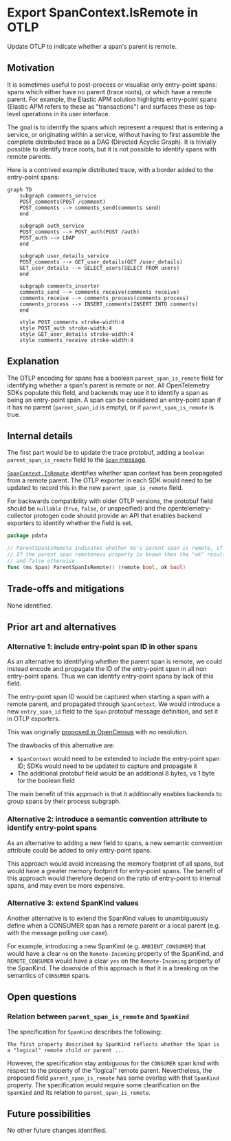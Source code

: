 # Export SpanContext.IsRemote in OTLP

Update OTLP to indicate whether a span's parent is remote.

## Motivation

It is sometimes useful to post-process or visualise only entry-point spans: spans which either have no parent (trace roots), or which have a remote parent.
For example, the Elastic APM solution highlights entry-point spans (Elastic APM refers to these as "transactions") and surfaces these as top-level operations
in its user interface.

The goal is to identify the spans which represent a request that is entering a service, or originating within a service, without having to first assemble the
complete distributed trace as a DAG (Directed Acyclic Graph). It is trivially possible to identify trace roots, but it is not possible to identify spans with
remote parents.

Here is a contrived example distributed trace, with a border added to the entry-point spans:

```mermaid
graph TD
    subgraph comments_service
    POST_comments(POST /comment)
    POST_comments --> comments_send(comments send)
    end

    subgraph auth_service
    POST_comments --> POST_auth(POST /auth)
    POST_auth --> LDAP
    end

    subgraph user_details_service
    POST_comments --> GET_user_details(GET /user_details)
    GET_user_details --> SELECT_users(SELECT FROM users)
    end

    subgraph comments_inserter
    comments_send --> comments_receive(comments receive)
    comments_receive --> comments_process(comments process)
    comments_process --> INSERT_comments(INSERT INTO comments)
    end

    style POST_comments stroke-width:4
    style POST_auth stroke-width:4
    style GET_user_details stroke-width:4
    style comments_receive stroke-width:4
```

## Explanation

The OTLP encoding for spans has a boolean `parent_span_is_remote` field for identifying whether a span's parent is remote or not.
All OpenTelemetry SDKs populate this field, and backends may use it to identify a span as being an entry-point span.
A span can be considered an entry-point span if it has no parent (`parent_span_id` is empty), or if `parent_span_is_remote` is true.

## Internal details

The first part would be to update the trace protobuf, adding a `boolean parent_span_is_remote` field to the
[`Span` message](https://github.com/open-telemetry/opentelemetry-proto/blob/b43e9b18b76abf3ee040164b55b9c355217151f3/opentelemetry/proto/trace/v1/trace.proto#L84).

[`SpanContext.IsRemote`](https://github.com/open-telemetry/opentelemetry-specification/blob/main/specification/trace/api.md#isremote) identifies whether span context has been propagated from a remote parent.
The OTLP exporter in each SDK would need to be updated to record this in the new `parent_span_is_remote` field.

For backwards compatibility with older OTLP versions, the protobuf field should be `nullable` (`true`, `false`, or unspecified)
and the opentelemetry-collector protogen code should provide an API that enables backend exporters to identify whether the field is set.

```go
package pdata

// ParentSpanIsRemote indicates whether ms's parent span is remote, if known.
// If the parent span remoteness property is known then the "ok" result will be true,
// and false otherwise.
func (ms Span) ParentSpanIsRemote() (remote bool, ok bool)
```

## Trade-offs and mitigations

None identified.

## Prior art and alternatives

### Alternative 1: include entry-point span ID in other spans

As an alternative to identifying whether the parent span is remote, we could instead encode and propagate the ID of the entry-point span in all non entry-point spans.
Thus we can identify entry-point spans by lack of this field.

The entry-point span ID would be captured when starting a span with a remote parent, and propagated through `SpanContext`. We would introduce a new `entry_span_id` field to
the `Span` protobuf message definition, and set it in OTLP exporters.

This was originally [proposed in OpenCensus](https://github.com/census-instrumentation/opencensus-specs/issues/229) with no resolution.

The drawbacks of this alternative are:

- `SpanContext` would need to be extended to include the entry-point span ID; SDKs would need to be updated to capture and propagate it
- The additional protobuf field would be an additional 8 bytes, vs 1 byte for the boolean field

The main benefit of this approach is that it additionally enables backends to group spans by their process subgraph.

### Alternative 2: introduce a semantic convention attribute to identify entry-point spans

As an alternative to adding a new field to spans, a new semantic convention attribute could be added to only entry-point spans.

This approach would avoid increasing the memory footprint of all spans, but would have a greater memory footprint for entry-point spans.
The benefit of this approach would therefore depend on the ratio of entry-point to internal spans, and may even be more expensive.

### Alternative 3: extend SpanKind values 

Another alternative is to extend the SpanKind values to unambiguously define when a CONSUMER span has a remote parent or a local parent (e.g. with the message polling use case). 

For example, introducing a new SpanKind (e.g. `AMBIENT_CONSUMER`) that would have a clear `no` on the `Remote-Incoming` property of the SpanKind, and `REMOTE_CONSUMER` would have a clear `yes` on the `Remote-Incoming` property of the SpanKind. The downside of this approach is that it is a breaking on the semantics of `CONSUMER` spans. 


## Open questions

### Relation between `parent_span_is_remote` and `SpanKind`
The specification for `SpanKind` describes the following:

```
The first property described by SpanKind reflects whether the Span is a "logical" remote child or parent ...
```

However, the specification stay ambiguous for the `CONSUMER` span kind with respect to the property of the "logical" remote parent.
Nevertheless, the proposed field `parent_span_is_remote` has some overlap with that `SpanKind` property.
The specification would require some clearification on the `SpanKind` and its relation to `parent_span_is_remote`.

## Future possibilities

No other future changes identified.
